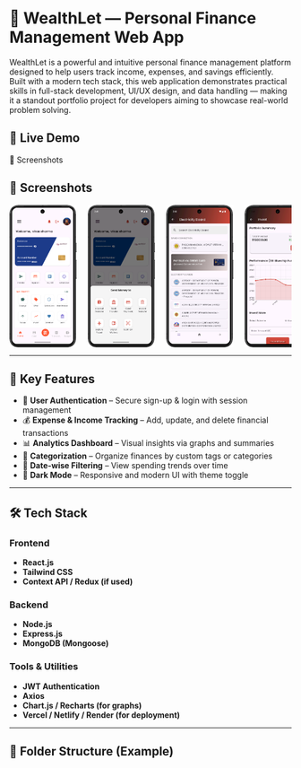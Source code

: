 # 💼 WealthLet — Personal Finance Management Web App

WealthLet is a powerful and intuitive personal finance management platform designed to help users track income, expenses, and savings efficiently. Built with a modern tech stack, this web application demonstrates practical skills in full-stack development, UI/UX design, and data handling — making it a standout portfolio project for developers aiming to showcase real-world problem solving.

## 🚀 Live Demo

📸 Screenshots

## 📸 Screenshots

<div style="display: flex; flex-wrap: nowrap; overflow-x: auto; gap: 20px;">
  <img src="ScreenShots/DashboardMain.png" width="120" alt="Dashboard Overview" />
  <img src="ScreenShots/Opitions.png" width="120" alt="Crypto Trading" />
  <img src="ScreenShots/ElectricBoard.png" width="120" alt="Money Transfer" />
  <img src="ScreenShots/Invest.png" width="120" alt="Biometric Login" />
  <img src="ScreenShots/Offers.png" width="120" alt="Money Transfer" />
  <img src="ScreenShots/Opitions.png" width="120" alt="Money Transfer" />
  <img src="ScreenShots/Savings.png" width="120" alt="Money Transfer" />
  <img src="ScreenShots/TravelDash.png" width="120" alt="Money Transfer" />
  <img src="ScreenShots/TravelWelcomScreen.png" width="120" alt="Money Transfer" />
  <img src="ScreenShots/electric.png" width="120" alt="Money Transfer" />
</div>

---

## 🧩 Key Features

- 🔐 **User Authentication** – Secure sign-up & login with session management
- 💰 **Expense & Income Tracking** – Add, update, and delete financial transactions
- 📊 **Analytics Dashboard** – Visual insights via graphs and summaries
- 📂 **Categorization** – Organize finances by custom tags or categories
- 📆 **Date-wise Filtering** – View spending trends over time
- 🌙 **Dark Mode** – Responsive and modern UI with theme toggle

---

## 🛠️ Tech Stack

### Frontend
- **React.js**
- **Tailwind CSS**
- **Context API / Redux (if used)**

### Backend
- **Node.js**
- **Express.js**
- **MongoDB (Mongoose)**

### Tools & Utilities
- **JWT Authentication**
- **Axios**
- **Chart.js / Recharts (for graphs)**
- **Vercel / Netlify / Render (for deployment)**

---

## 📁 Folder Structure (Example)
